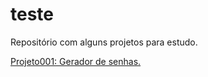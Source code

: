 # teste
 Repositório com alguns projetos para estudo.

<a href="[https://marcoaurelio92.github.io/teste/projeto001]">Projeto001: Gerador de senhas.</a>

[def]: https://marcoaurelio92.github.io/teste/projeto001